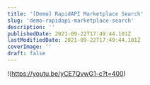 ```yaml
---
title: '[Demo] RapidAPI Marketplace Search'
slug: 'demo-rapidapi-marketplace-search'
description: ''
publishedDate: 2021-09-22T17:49:44.101Z
lastModifiedDate: 2021-09-22T17:49:44.101Z
coverImage: ''
draft: false
---
```


!(https://youtu.be/yCE7QvwG1-c?t=400)
